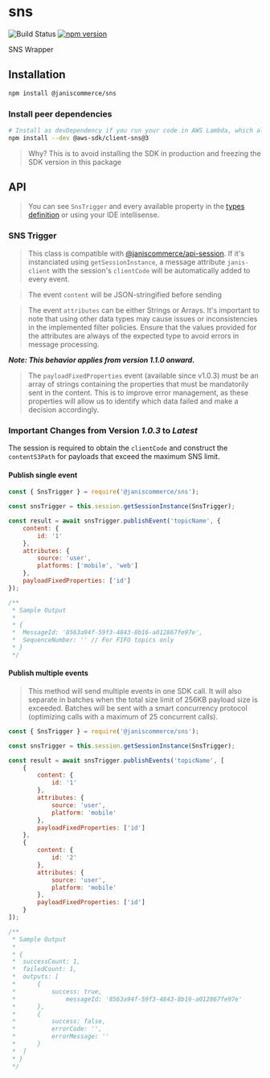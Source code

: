 # sns

![Build Status](https://github.com/janis-commerce/sns/workflows/Build%20Status/badge.svg)
[![npm version](https://badge.fury.io/js/%40janiscommerce%2Fsns.svg)](https://www.npmjs.com/package/@janiscommerce/sns)

SNS Wrapper

## Installation
```sh
npm install @janiscommerce/sns
```

### Install peer dependencies
```sh
# Install as devDependency if you run your code in AWS Lambda, which already includes the SDK
npm install --dev @aws-sdk/client-sns@3
```

> Why? This is to avoid installing the SDK in production and freezing the SDK version in this package

## API

> You can see `SnsTrigger` and every available property in the [types definition](types/sns-trigger.d.ts) or using your IDE intellisense.

### SNS Trigger

> This class is compatible with [@janiscommerce/api-session](https://npmjs.com/@janiscommerce/api-session). If it's instanciated using `getSessionInstance`, a message attribute `janis-client` with the session's `clientCode` will be automatically added to every event.

> The event `content` will be JSON-stringified before sending

> The event `attributes` can be either Strings or Arrays.  It's important to note that using other data types may cause issues or inconsistencies in the implemented filter policies. Ensure that the values provided for the attributes are always of the expected type to avoid errors in message processing.

***Note: This behavior applies from version 1.1.0 onward.***

> The `payloadFixedProperties` event (available since v1.0.3) must be an array of strings containing the properties that must be mandatorily sent in the content. This is to improve error management, as these properties will allow us to identify which data failed and make a decision accordingly.

### Important Changes from Version ***1.0.3*** to ***Latest***

The session is required to obtain the `clientCode` and construct the `contentS3Path` for payloads that exceed the maximum SNS limit.

#### Publish single event

```js
const { SnsTrigger } = require('@janiscommerce/sns');

const snsTrigger = this.session.getSessionInstance(SnsTrigger);

const result = await snsTrigger.publishEvent('topicName', {
	content: {
		id: '1'
	},
	attributes: {
		source: 'user',
		platforms: ['mobile', 'web']
	},
	payloadFixedProperties: ['id']
});

/**
 * Sample Output
 *
 * {
 * 	MessageId: '8563a94f-59f3-4843-8b16-a012867fe97e',
 * 	SequenceNumber: '' // For FIFO topics only
 * }
 */
```

#### Publish multiple events

> This method will send multiple events in one SDK call. It will also separate in batches when the total size limit of 256KB payload size is exceeded. Batches will be sent with a smart concurrency protocol (optimizing calls with a maximum of 25 concurrent calls).

```js
const { SnsTrigger } = require('@janiscommerce/sns');

const snsTrigger = this.session.getSessionInstance(SnsTrigger);

const result = await snsTrigger.publishEvents('topicName', [
	{
		content: {
			id: '1'
		},
		attributes: {
			source: 'user',
			platform: 'mobile'
		},
		payloadFixedProperties: ['id']
	},
	{
		content: {
			id: '2'
		},
		attributes: {
			source: 'user',
			platform: 'mobile'
		},
		payloadFixedProperties: ['id']
	}
]);

/**
 * Sample Output
 *
 * {
 * 	successCount: 1,
 * 	failedCount: 1,
 * 	outputs: [
 * 		{
 * 			success: true,
 *				messageId: '8563a94f-59f3-4843-8b16-a012867fe97e'
 * 		},
 * 		{
 * 			success: false,
 * 			errorCode: '',
 * 			errorMessage: ''
 * 		}
 * 	]
 * }
 */
```

